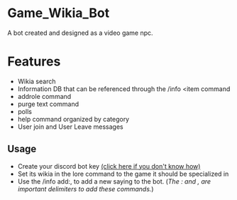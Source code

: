 # Game_Wikia_Bot
A bot created and designed as a video game npc.

# Features
- Wikia search
- Information DB that can be referenced through the /info <item command
- addrole command
- purge text command
- polls
- help command organized by category
- User join and User Leave messages
## Usage
- Create your discord bot key [(click here if you don't know how)](https://github.com/reactiflux/discord-irc/wiki/Creating-a-discord-bot-&-getting-a-token)
- Set its wikia in the lore command to the game it should be specialized in
- Use the /info add:<item>,<Information about item> to add a new saying to the bot. (*The : and , are important delimiters to add these commands.*)
